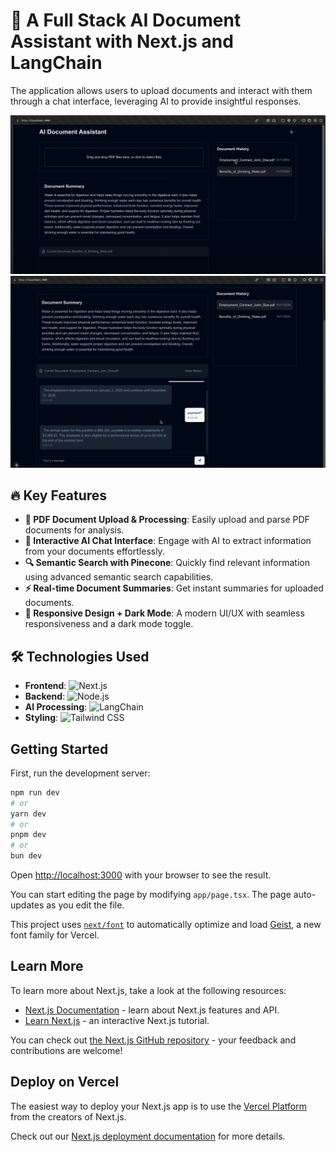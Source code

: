# 🧠 A Full Stack AI Document Assistant with Next.js and LangChain
The application allows users to upload documents and interact with them through a chat interface, leveraging AI to provide insightful responses.

![Demo](https://raw.githubusercontent.com/hungdannt/fullstack-ai-document-assistant/refs/heads/master/1.png)  
![Demo](https://raw.githubusercontent.com/hungdannt/fullstack-ai-document-assistant/refs/heads/master/2.png)  

## 🔥 Key Features  

- **📄 PDF Document Upload & Processing**: Easily upload and parse PDF documents for analysis.  
- **💬 Interactive AI Chat Interface**: Engage with AI to extract information from your documents effortlessly.  
- **🔍 Semantic Search with Pinecone**: Quickly find relevant information using advanced semantic search capabilities.  
- **⚡ Real-time Document Summaries**: Get instant summaries for uploaded documents.  
- **🎨 Responsive Design + Dark Mode**: A modern UI/UX with seamless responsiveness and a dark mode toggle.  

## 🛠️ Technologies Used

- **Frontend**: ![Next.js](https://img.shields.io/badge/Next.js-000?style=flat-square&logo=next.js&logoColor=white)
- **Backend**: ![Node.js](https://img.shields.io/badge/Node.js-339933?style=flat-square&logo=node.js&logoColor=white)
- **AI Processing**: ![LangChain](https://img.shields.io/badge/LangChain-FF9900?style=flat-square&logo=langchain&logoColor=white)
- **Styling**: ![Tailwind CSS](https://img.shields.io/badge/Tailwind_CSS-38B2AC?style=flat-square&logo=tailwind-css&logoColor=white)

## Getting Started

First, run the development server:

```bash
npm run dev
# or
yarn dev
# or
pnpm dev
# or
bun dev
```

Open [http://localhost:3000](http://localhost:3000) with your browser to see the result.

You can start editing the page by modifying `app/page.tsx`. The page auto-updates as you edit the file.

This project uses [`next/font`](https://nextjs.org/docs/app/building-your-application/optimizing/fonts) to automatically optimize and load [Geist](https://vercel.com/font), a new font family for Vercel.

## Learn More

To learn more about Next.js, take a look at the following resources:

- [Next.js Documentation](https://nextjs.org/docs) - learn about Next.js features and API.
- [Learn Next.js](https://nextjs.org/learn) - an interactive Next.js tutorial.

You can check out [the Next.js GitHub repository](https://github.com/vercel/next.js) - your feedback and contributions are welcome!

## Deploy on Vercel

The easiest way to deploy your Next.js app is to use the [Vercel Platform](https://vercel.com/new?utm_medium=default-template&filter=next.js&utm_source=create-next-app&utm_campaign=create-next-app-readme) from the creators of Next.js.

Check out our [Next.js deployment documentation](https://nextjs.org/docs/app/building-your-application/deploying) for more details.
